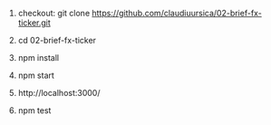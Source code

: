 1. checkout: git clone https://github.com/claudiuursica/02-brief-fx-ticker.git
2. cd 02-brief-fx-ticker
3. npm install
4. npm start
5. http://localhost:3000/

6. npm test

